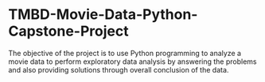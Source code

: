 # TMBD-Movie-Data-Python-Capstone-Project
The objective of the project is to use Python programming to analyze a movie data to perform exploratory data analysis by answering the problems and also providing solutions through overall conclusion of the data.
